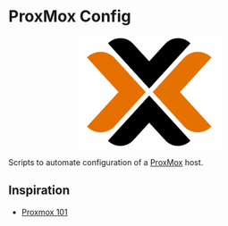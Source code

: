 # ProxMox Config

<p align="center">
    <img height="200" alt="ProxMox Logo" src="img/logo_proxmox.png">
</p>

Scripts to automate configuration of a [ProxMox](https://www.proxmox.com/en/) host.

## Inspiration 

- [Proxmox 101](https://medium.com/devops-dudes/proxmox-101-8204eb154cd5)
